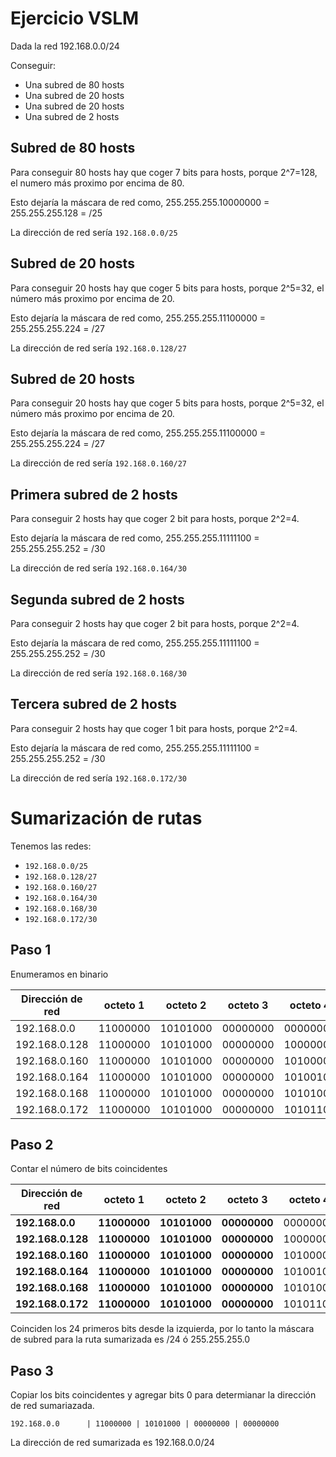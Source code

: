 # Ejercicio VSLM

Dada la red 192.168.0.0/24

Conseguir:

+ Una subred de 80 hosts
+ Una subred de 20 hosts
+ Una subred de 20 hosts
+ Una subred de 2 hosts

## Subred de 80 hosts

Para conseguir 80 hosts hay que coger 7 bits para hosts, porque 2^7=128, el numero más proximo por encima de 80.

Esto dejaría la máscara de red como, 255.255.255.10000000 = 255.255.255.128 = /25

La dirección de red sería `192.168.0.0/25`

## Subred de 20 hosts

Para conseguir 20 hosts hay que coger 5 bits para hosts, porque 2^5=32, el número más proximo por encima de 20.

Esto dejaría la máscara de red como, 255.255.255.11100000 = 255.255.255.224 = /27

La dirección de red sería `192.168.0.128/27`

## Subred de 20 hosts

Para conseguir 20 hosts hay que coger 5 bits para hosts, porque 2^5=32, el número más proximo por encima de 20.

Esto dejaría la máscara de red como, 255.255.255.11100000 = 255.255.255.224 = /27

La dirección de red sería `192.168.0.160/27`

## Primera subred de 2 hosts

Para conseguir 2 hosts hay que coger 2 bit para hosts, porque 2^2=4.

Esto dejaría la máscara de red como, 255.255.255.11111100 = 255.255.255.252 = /30

La dirección de red sería `192.168.0.164/30`

## Segunda subred de 2 hosts

Para conseguir 2 hosts hay que coger 2 bit para hosts, porque 2^2=4.

Esto dejaría la máscara de red como, 255.255.255.11111100 = 255.255.255.252 = /30

La dirección de red sería `192.168.0.168/30`

## Tercera subred de 2 hosts

Para conseguir 2 hosts hay que coger 1 bit para hosts, porque 2^2=4.

Esto dejaría la máscara de red como, 255.255.255.11111100 = 255.255.255.252 = /30

La dirección de red sería `192.168.0.172/30`

# Sumarización de rutas

Tenemos las redes:

+ `192.168.0.0/25`
+ `192.168.0.128/27`
+ `192.168.0.160/27`
+ `192.168.0.164/30`
+ `192.168.0.168/30`
+ `192.168.0.172/30`

## Paso 1

Enumeramos en binario

| Dirección de red | octeto 1 | octeto 2 | octeto 3 | octeto 4 |
|------------------|----------|----------|----------|----------|
| 192.168.0.0      | 11000000 | 10101000 | 00000000 | 00000000 |
| 192.168.0.128    | 11000000 | 10101000 | 00000000 | 10000000 |
| 192.168.0.160    | 11000000 | 10101000 | 00000000 | 10100000 |
| 192.168.0.164    | 11000000 | 10101000 | 00000000 | 10100100 |
| 192.168.0.168    | 11000000 | 10101000 | 00000000 | 10101000 |
| 192.168.0.172    | 11000000 | 10101000 | 00000000 | 10101100 |

## Paso 2

Contar el número de bits coincidentes

| Dirección de red | octeto 1 | octeto 2 | octeto 3 | octeto 4 |
|------------------|----------|----------|----------|----------|
| **192.168.0.0**      | **11000000** | **10101000** | **00000000** | 00000000 |
| **192.168.0.128**    | **11000000** | **10101000** | **00000000** | 10000000 |
| **192.168.0.160**    | **11000000** | **10101000** | **00000000** | 10100000 |
| **192.168.0.164**    | **11000000** | **10101000** | **00000000** | 10100100 |
| **192.168.0.168**    | **11000000** | **10101000** | **00000000** | 10101000 |
| **192.168.0.172**    | **11000000** | **10101000** | **00000000** | 10101100 |

Coinciden los 24 primeros bits desde la izquierda, por lo tanto la máscara de subred para la ruta sumarizada es /24 ó 255.255.255.0

## Paso 3

Copiar los bits coincidentes y agregar bits 0 para determianar la dirección de red sumariazada.

`192.168.0.0      | 11000000 | 10101000 | 00000000 | 00000000`

La dirección de red sumarizada es 192.168.0.0/24